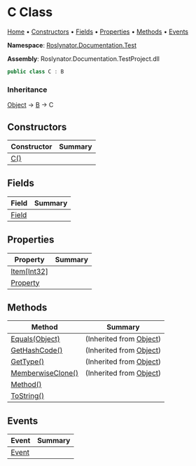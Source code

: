 <a name="_Top"></a>

# C Class

[Home](../../../../README.md#_Top) &#x2022; [Constructors](#constructors) &#x2022; [Fields](#fields) &#x2022; [Properties](#properties) &#x2022; [Methods](#methods) &#x2022; [Events](#events)

**Namespace**: [Roslynator.Documentation.Test](../README.md#_Top)

**Assembly**: Roslynator\.Documentation\.TestProject\.dll

```csharp
public class C : B
```

### Inheritance

[Object](https://docs.microsoft.com/en-us/dotnet/api/system.object) &#x2192; [B](../B/README.md#_Top) &#x2192; C

## Constructors

| Constructor | Summary |
| ----------- | ------- |
| [C()](-ctor/README.md#_Top) | |

## Fields

| Field | Summary |
| ----- | ------- |
| [Field](Field/README.md#_Top) | |

## Properties

| Property | Summary |
| -------- | ------- |
| [Item\[Int32\]](Item/README.md#_Top) | |
| [Property](Property/README.md#_Top) | |

## Methods

| Method | Summary |
| ------ | ------- |
| [Equals(Object)](https://docs.microsoft.com/en-us/dotnet/api/system.object.equals) |  \(Inherited from [Object](https://docs.microsoft.com/en-us/dotnet/api/system.object)\) |
| [GetHashCode()](https://docs.microsoft.com/en-us/dotnet/api/system.object.gethashcode) |  \(Inherited from [Object](https://docs.microsoft.com/en-us/dotnet/api/system.object)\) |
| [GetType()](https://docs.microsoft.com/en-us/dotnet/api/system.object.gettype) |  \(Inherited from [Object](https://docs.microsoft.com/en-us/dotnet/api/system.object)\) |
| [MemberwiseClone()](https://docs.microsoft.com/en-us/dotnet/api/system.object.memberwiseclone) |  \(Inherited from [Object](https://docs.microsoft.com/en-us/dotnet/api/system.object)\) |
| [Method()](Method/README.md#_Top) | |
| [ToString()](ToString/README.md#_Top) | |

## Events

| Event | Summary |
| ----- | ------- |
| [Event](Event/README.md#_Top) | |

